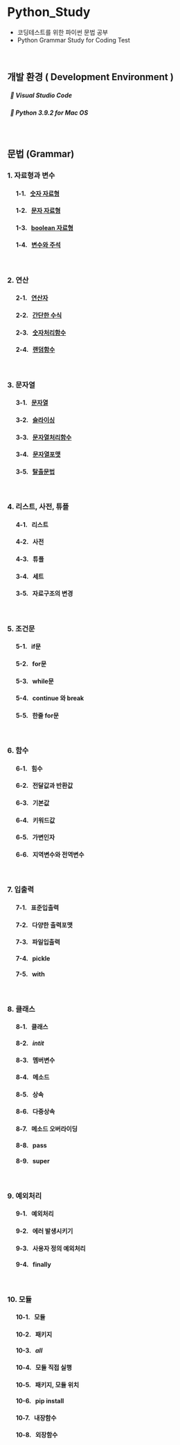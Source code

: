 # Python_Study
* 코딩테스트를 위한 파이썬 문법 공부
* Python Grammar Study for Coding Test
<br>

## 개발 환경 ( Development Environment )
##### &nbsp; :wrench: Visual Studio Code
##### &nbsp; :wrench: Python 3.9.2 for Mac OS

<br>

## 문법 (Grammar)

### 1. 자료형과 변수
#### &nbsp; &nbsp; &nbsp; 1-1. &nbsp; [숫자 자료형](1/practice1.py)
#### &nbsp; &nbsp; &nbsp; 1-2. &nbsp; [문자 자료형](1/practice2.py)
#### &nbsp; &nbsp; &nbsp; 1-3. &nbsp; [boolean 자료형](1/practice3.py)
#### &nbsp; &nbsp; &nbsp; 1-4. &nbsp; [변수와 주석](1/practice4.py)

<br>

### 2. 연산
#### &nbsp; &nbsp; &nbsp; 2-1. &nbsp; [연산자](2/practice1.py)
#### &nbsp; &nbsp; &nbsp; 2-2. &nbsp; [간단한 수식](2/practice2.py)
#### &nbsp; &nbsp; &nbsp; 2-3. &nbsp; [숫자처리함수](2/practice3.py)
#### &nbsp; &nbsp; &nbsp; 2-4. &nbsp; [랜덤함수](2/practice4.py)

<br>

### 3. 문자열
#### &nbsp; &nbsp; &nbsp; 3-1. &nbsp; [문자열](3/practice1.py)
#### &nbsp; &nbsp; &nbsp; 3-2. &nbsp; [슬라이싱](3/practice2.py)
#### &nbsp; &nbsp; &nbsp; 3-3. &nbsp; [문자열처리함수](3/practice3.py)
#### &nbsp; &nbsp; &nbsp; 3-4. &nbsp; [문자열포맷](3/practice4.py)
#### &nbsp; &nbsp; &nbsp; 3-5. &nbsp; [탈출문법](3/practice5.py)

<br>

### 4. 리스트, 사전, 튜플
#### &nbsp; &nbsp; &nbsp; 4-1. &nbsp; 리스트
#### &nbsp; &nbsp; &nbsp; 4-2. &nbsp; 사전
#### &nbsp; &nbsp; &nbsp; 4-3. &nbsp; 튜플
#### &nbsp; &nbsp; &nbsp; 3-4. &nbsp; 세트
#### &nbsp; &nbsp; &nbsp; 3-5. &nbsp; 자료구조의 변경

<br>

### 5. 조건문
#### &nbsp; &nbsp; &nbsp; 5-1. &nbsp; if문
#### &nbsp; &nbsp; &nbsp; 5-2. &nbsp; for문
#### &nbsp; &nbsp; &nbsp; 5-3. &nbsp; while문
#### &nbsp; &nbsp; &nbsp; 5-4. &nbsp; continue 와 break
#### &nbsp; &nbsp; &nbsp; 5-5. &nbsp; 한줄 for문


<br>

### 6. 함수
#### &nbsp; &nbsp; &nbsp; 6-1. &nbsp; 힘수
#### &nbsp; &nbsp; &nbsp; 6-2. &nbsp; 전달값과 반환값
#### &nbsp; &nbsp; &nbsp; 6-3. &nbsp; 기본값
#### &nbsp; &nbsp; &nbsp; 6-4. &nbsp; 키워드값
#### &nbsp; &nbsp; &nbsp; 6-5. &nbsp; 가변인자
#### &nbsp; &nbsp; &nbsp; 6-6. &nbsp; 지역변수와 전역변수

<br>

### 7. 입출력
#### &nbsp; &nbsp; &nbsp; 7-1. &nbsp; 표준입출력
#### &nbsp; &nbsp; &nbsp; 7-2. &nbsp; 다양한 출력포맷
#### &nbsp; &nbsp; &nbsp; 7-3. &nbsp; 파일입출력
#### &nbsp; &nbsp; &nbsp; 7-4. &nbsp; pickle
#### &nbsp; &nbsp; &nbsp; 7-5. &nbsp; with

<br>

### 8. 클래스
#### &nbsp; &nbsp; &nbsp; 8-1. &nbsp; 클래스
#### &nbsp; &nbsp; &nbsp; 8-2. &nbsp; _intit_
#### &nbsp; &nbsp; &nbsp; 8-3. &nbsp; 멤버변수
#### &nbsp; &nbsp; &nbsp; 8-4. &nbsp; 메소드
#### &nbsp; &nbsp; &nbsp; 8-5. &nbsp; 상속
#### &nbsp; &nbsp; &nbsp; 8-6. &nbsp; 다중상속
#### &nbsp; &nbsp; &nbsp; 8-7. &nbsp; 메소드 오버라이딩
#### &nbsp; &nbsp; &nbsp; 8-8. &nbsp; pass
#### &nbsp; &nbsp; &nbsp; 8-9. &nbsp; super

<br>

### 9. 예외처리
#### &nbsp; &nbsp; &nbsp; 9-1. &nbsp; 예외처리
#### &nbsp; &nbsp; &nbsp; 9-2. &nbsp; 에러 발생시키기
#### &nbsp; &nbsp; &nbsp; 9-3. &nbsp; 사용자 정의 예외처리
#### &nbsp; &nbsp; &nbsp; 9-4. &nbsp; finally

<br>

### 10. 모듈
#### &nbsp; &nbsp; &nbsp; 10-1. &nbsp; 모듈
#### &nbsp; &nbsp; &nbsp; 10-2. &nbsp; 패키지
#### &nbsp; &nbsp; &nbsp; 10-3. &nbsp; _all_
#### &nbsp; &nbsp; &nbsp; 10-4. &nbsp; 모듈 직접 실행
#### &nbsp; &nbsp; &nbsp; 10-5. &nbsp; 패키지, 모듈 위치
#### &nbsp; &nbsp; &nbsp; 10-6. &nbsp; pip install
#### &nbsp; &nbsp; &nbsp; 10-7. &nbsp; 내장함수
#### &nbsp; &nbsp; &nbsp; 10-8. &nbsp; 외장함수
